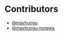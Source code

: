 # Contributors

- [@mavhungu](https://github.com/mavhungu)
- [@mavhungu-ronewa](https://github.com/mavhungu-ronewa)